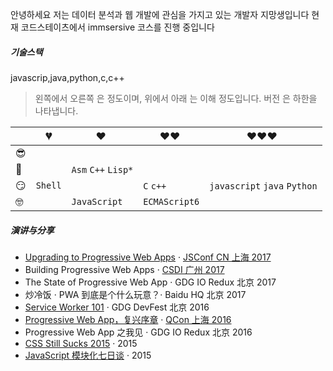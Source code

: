 안녕하세요 저는 데이터 분석과 웹 개발에 관심을 가지고 있는 개발자 지망생입니다 현재 코드스테이츠에서 immsersive 코스를 진행 중입니다

##### 기술스택

javascrip,java,python,c,c++

> 왼쪽에서 오른쪽 은 정도이며, 위에서 아래 는 이해 정도입니다. 버전 은 하한을 나타냅니다.

|     | 💔️     | ❤️ ️                | ❤️❤️ ️        | ❤️❤️❤️ ️                     |
| --- | ------- | ------------------- | ------------- | ---------------------------- |
| 😎  |         |                     |               |                              |
| 🧐  |         | `Asm` `C++` `Lisp*` |               |                              |
| 😏  | `Shell` |                     | `C` `c++`     | `javascript` `java` `Python` |
| 🤓  |         | `JavaScript`        | `ECMAScript6` |                              |

##### 演讲与分享

- [Upgrading to Progressive Web Apps][9] · [JSConf CN 上海 2017](http://2017.jsconf.cn/)
- Building Progressive Web Apps · [CSDI 广州 2017](http://www.csdisummit.com/)
- The State of Progressive Web App · GDG IO Redux 北京 2017
- 炒冷饭 · PWA 到底是个什么玩意？· Baidu HQ 北京 2017
- [Service Worker 101][5] · GDG DevFest 北京 2016
- [Progressive Web App，复兴序章][4] · [QCon 上海 2016](http://2016.qconshanghai.com/presentation/3111)
- Progressive Web App 之我见 · GDG IO Redux 北京 2016
- [CSS Still Sucks 2015][2] · 2015
- [JavaScript 模块化七日谈][1] · 2015

[1]: //huangxuan.me/2015/07/09/js-module-7day/
[2]: //huangxuan.me/2015/12/28/css-sucks-2015/
[3]: //huangxuan.me/2016/06/05/pwa-in-my-pov/
[4]: //huangxuan.me/2016/10/20/pwa-qcon2016/
[5]: //huangxuan.me/2016/11/20/sw-101-gdgdf/
[6]: https://yanshuo.io/assets/player/?deck=58ac8598b123db0067292f92 'PWA Rehashing'
[7]: https://yanshuo.io/assets/player/?deck=593ad6fbfe88c2006a0a0d6d 'The State of PWA'
[8]: https://yanshuo.io/assets/player/?deck=594d673d570c357d0698a950 'Building PWA'
[9]: //huangxuan.me/jsconfcn2017/
